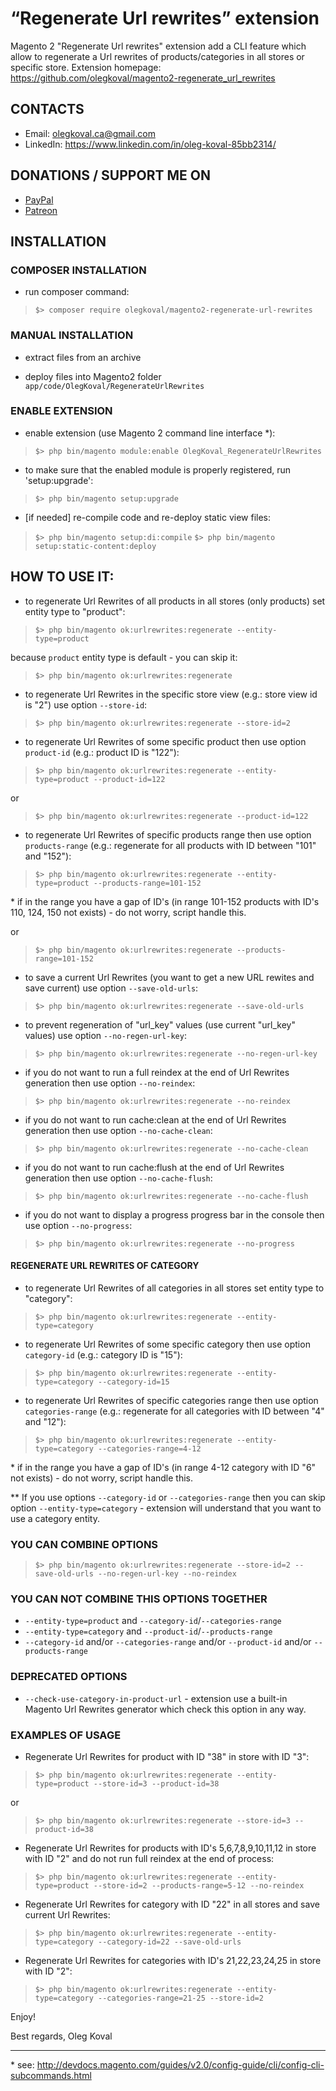 “Regenerate Url rewrites” extension
=====================
Magento 2 "Regenerate Url rewrites" extension add a CLI feature which allow to regenerate a Url rewrites of products/categories in all stores or specific store.
Extension homepage: https://github.com/olegkoval/magento2-regenerate_url_rewrites

## CONTACTS
* Email: olegkoval.ca@gmail.com
* LinkedIn: https://www.linkedin.com/in/oleg-koval-85bb2314/

## DONATIONS / SUPPORT ME ON
* [PayPal](https://www.paypal.com/donate/?business=C8YJBM9DDP9QL&no_recurring=0&currency_code=USD)
* [Patreon](https://www.patreon.com/olegkoval)

## INSTALLATION

### COMPOSER INSTALLATION
* run composer command:
>`$> composer require olegkoval/magento2-regenerate-url-rewrites`

### MANUAL INSTALLATION
* extract files from an archive

* deploy files into Magento2 folder `app/code/OlegKoval/RegenerateUrlRewrites`

### ENABLE EXTENSION
* enable extension (use Magento 2 command line interface \*):
>`$> php bin/magento module:enable OlegKoval_RegenerateUrlRewrites`

* to make sure that the enabled module is properly registered, run 'setup:upgrade':
>`$> php bin/magento setup:upgrade`

* [if needed] re-compile code and re-deploy static view files:
>`$> php bin/magento setup:di:compile`
>`$> php bin/magento setup:static-content:deploy`


## HOW TO USE IT:
* to regenerate Url Rewrites of all products in all stores (only products) set entity type to "product":
>`$> php bin/magento ok:urlrewrites:regenerate --entity-type=product`

because `product` entity type is default - you can skip it:
>`$> php bin/magento ok:urlrewrites:regenerate`

* to regenerate Url Rewrites in the specific store view (e.g.: store view id is "2") use option `--store-id`:
>`$> php bin/magento ok:urlrewrites:regenerate --store-id=2`

* to regenerate Url Rewrites of some specific product then use option `product-id` (e.g.: product ID is "122"):
>`$> php bin/magento ok:urlrewrites:regenerate --entity-type=product --product-id=122`

or
>`$> php bin/magento ok:urlrewrites:regenerate --product-id=122`

* to regenerate Url Rewrites of specific products range then use option `products-range` (e.g.: regenerate for all products with ID between "101" and "152"):
>`$> php bin/magento ok:urlrewrites:regenerate --entity-type=product --products-range=101-152`

\* if in the range you have a gap of ID's (in range 101-152 products with ID's 110, 124, 150 not exists) - do not worry, script handle this.

or
>`$> php bin/magento ok:urlrewrites:regenerate --products-range=101-152`

* to save a current Url Rewrites (you want to get a new URL rewites and save current) use option `--save-old-urls`:
>`$> php bin/magento ok:urlrewrites:regenerate --save-old-urls`

* to prevent regeneration of "url_key" values (use current "url_key" values) use option `--no-regen-url-key`:
>`$> php bin/magento ok:urlrewrites:regenerate --no-regen-url-key`

* if you do not want to run a full reindex at the end of Url Rewrites generation then use option `--no-reindex`:
>`$> php bin/magento ok:urlrewrites:regenerate --no-reindex`

* if you do not want to run cache:clean at the end of Url Rewrites generation then use option `--no-cache-clean`:
>`$> php bin/magento ok:urlrewrites:regenerate --no-cache-clean`

* if you do not want to run cache:flush at the end of Url Rewrites generation then use option `--no-cache-flush`:
>`$> php bin/magento ok:urlrewrites:regenerate --no-cache-flush`

* if you do not want to display a progress progress bar in the console then use option `--no-progress`:
>`$> php bin/magento ok:urlrewrites:regenerate --no-progress`

#### REGENERATE URL REWRITES OF CATEGORY
* to regenerate Url Rewrites of all categories in all stores set entity type to "category":
>`$> php bin/magento ok:urlrewrites:regenerate --entity-type=category`

* to regenerate Url Rewrites of some specific category then use option `category-id` (e.g.: category ID is "15"):
>`$> php bin/magento ok:urlrewrites:regenerate --entity-type=category --category-id=15`

* to regenerate Url Rewrites of specific categories range then use option `categories-range` (e.g.: regenerate for all categories with ID between "4" and "12"):
>`$> php bin/magento ok:urlrewrites:regenerate --entity-type=category --categories-range=4-12`

\* if in the range you have a gap of ID's (in range 4-12 category with ID "6" not exists) - do not worry, script handle this.

\*\* If you use options `--category-id` or `--categories-range` then you can skip option `--entity-type=category` - extension will understand that you want to use a category entity.

### YOU CAN COMBINE OPTIONS
>`$> php bin/magento ok:urlrewrites:regenerate --store-id=2 --save-old-urls --no-regen-url-key --no-reindex`

### YOU CAN NOT COMBINE THIS OPTIONS TOGETHER
* `--entity-type=product` and `--category-id`/`--categories-range`
* `--entity-type=category` and `--product-id`/`--products-range`
* `--category-id` and/or `--categories-range` and/or `--product-id` and/or `--products-range`

### DEPRECATED OPTIONS
* `--check-use-category-in-product-url` - extension use a built-in Magento Url Rewrites generator which check this option in any way.

### EXAMPLES OF USAGE
* Regenerate Url Rewrites for product with ID "38" in store with ID "3":
>`$> php bin/magento ok:urlrewrites:regenerate --entity-type=product --store-id=3 --product-id=38`

or
>`$> php bin/magento ok:urlrewrites:regenerate --store-id=3 --product-id=38`

* Regenerate Url Rewrites for products with ID's 5,6,7,8,9,10,11,12 in store with ID "2" and do not run full reindex at the end of process:
>`$> php bin/magento ok:urlrewrites:regenerate --entity-type=product --store-id=2 --products-range=5-12 --no-reindex`

* Regenerate Url Rewrites for category with ID "22" in all stores and save current Url Rewrites:
>`$> php bin/magento ok:urlrewrites:regenerate --entity-type=category --category-id=22 --save-old-urls`

* Regenerate Url Rewrites for categories with ID's 21,22,23,24,25 in store with ID "2":
>`$> php bin/magento ok:urlrewrites:regenerate --entity-type=category --categories-range=21-25 --store-id=2`

Enjoy!

Best regards,
Oleg Koval

-------------
\* see: http://devdocs.magento.com/guides/v2.0/config-guide/cli/config-cli-subcommands.html
